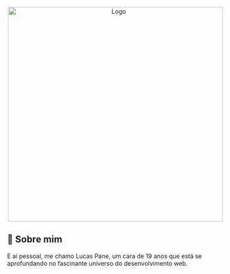 <p align="center"><img src="https://i.imgur.com/JmopMuj.png" width="500" alt="Logo"></p>

## 🚀 Sobre mim
E aí pessoal, me chamo Lucas Pane, um cara de 19 anos que está se aprofundando no fascinante universo do desenvolvimento web.

